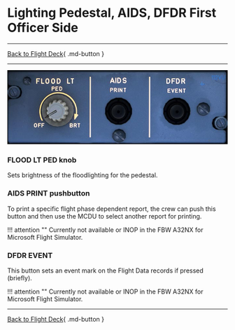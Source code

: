 # Lighting Pedestal, AIDS, DFDR First Officer Side

---

[Back to Flight Deck](../index.md){ .md-button }

---

![Pedestal Lighting, Aids and Dfdr Panel](../../../assets/a32nx-briefing/pedestal/Lighting-Aids-Dfdr-Panel.jpg "Pedestal Lighting, Aids and Dfdr Panel")

### FLOOD LT PED knob

Sets brightness of the floodlighting for the pedestal.

### AIDS PRINT pushbutton

To print a specific flight phase dependent report, the crew can push this button and then use the MCDU to select another report for printing.

!!! attention ""
    Currently not available or INOP in the FBW A32NX for Microsoft Flight Simulator.

### DFDR EVENT

This button sets an event mark on the Flight Data records if pressed (briefly).

!!! attention ""
    Currently not available or INOP in the FBW A32NX for Microsoft Flight Simulator.

---

[Back to Flight Deck](../index.md){ .md-button }
